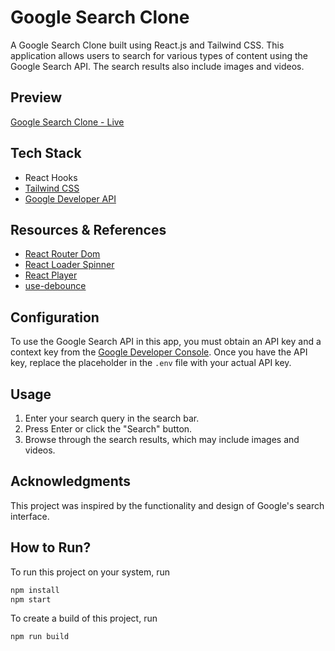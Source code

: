 # Google Search Clone

A Google Search Clone built using React.js and Tailwind CSS. This application allows users to search for various types of content using the Google Search API. The search results also include images and videos.

## Preview

[Google Search Clone - Live](https://googlesearchclone-react-dk.netlify.app/)

## Tech Stack

- React Hooks
- [Tailwind CSS](https://tailwindcss.com/)
- [Google Developer API](https://console.developers.google.com/)

## Resources & References

- [React Router Dom](https://www.npmjs.com/package/react-router-dom)
- [React Loader Spinner](https://www.npmjs.com/package/react-loader-spinner)
- [React Player](https://www.npmjs.com/package/react-player)
- [use-debounce](https://github.com/xnimorz/use-debounce#readme)

## Configuration

To use the Google Search API in this app, you must obtain an API key and a context key from the [Google Developer Console](https://console.developers.google.com/). Once you have the API key, replace the placeholder in the `.env` file with your actual API key.

## Usage

1. Enter your search query in the search bar.
2. Press Enter or click the "Search" button.
3. Browse through the search results, which may include images and videos.

## Acknowledgments

This project was inspired by the functionality and design of Google's search interface.

## How to Run?

To run this project on your system, run

```bash
npm install
npm start
```

To create a build of this project, run

```bash
npm run build
```
